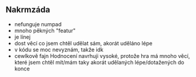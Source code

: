## Nakrmzáda
- nefunguje numpad
- mnoho pěkných "featur"
- je línej
- dost věcí co jsem chtěl udělat sám, akorát uděláno lépe
- v kódu se moc nevyznám, takže idk
- cewlkově fajn
Hodnocení navrhuji vysoké, protože hra má mnoho věcí, které jsem chtěl mít/mám taky akorát udělaných lépe/dotažených do konce
